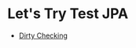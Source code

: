 # Let's Try Test JPA



- [Dirty Checking](src/test/java/org/slipp/masil/hibernate/DirtyCheckingTest.java) 
